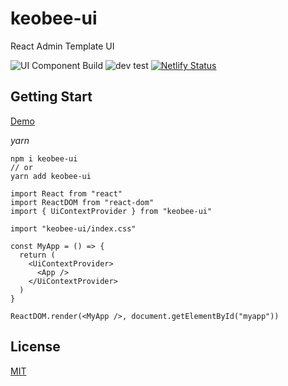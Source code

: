 # keobee-ui

React Admin Template UI

![UI Component Build](https://github.com/linkube-team/keobee-ui/workflows/UI%20Component%20Build/badge.svg)
![dev test](https://github.com/linkube-team/keobee-ui/workflows/dev%20test/badge.svg)
[![Netlify Status](https://api.netlify.com/api/v1/badges/e1d36418-7aaa-4781-981f-bed4d44081bf/deploy-status)](https://app.netlify.com/sites/keobee-ui/deploys)

## Getting Start

[Demo](https://keobee-ui.netlify.app/)

_yarn_

```
npm i keobee-ui
// or
yarn add keobee-ui
```

```tsx
import React from "react"
import ReactDOM from "react-dom"
import { UiContextProvider } from "keobee-ui"

import "keobee-ui/index.css"

const MyApp = () => {
  return (
    <UiContextProvider>
      <App />
    </UiContextProvider>
  )
}

ReactDOM.render(<MyApp />, document.getElementById("myapp"))
```

## License

[MIT](./LICENSE)
